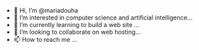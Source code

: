 - 👋 Hi, I’m @mariadouha
- 👀 I’m interested in computer science and artificial intelligence...
- 🌱 I’m currently learning to build a web site ...
- 💞️ I’m looking to collaborate on web hosting...
- 📫 How to reach me ...

<!---
mariadouha/mariadouha is a ✨ special ✨ repository because its `README.md` (this file) appears on your GitHub profile.
You can click the Preview link to take a look at your changes.
--->
